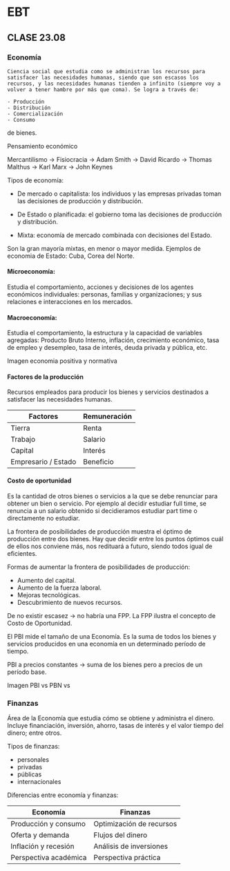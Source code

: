 # EBT

## CLASE 23.08

### Economía

    Ciencia social que estudia como se administran los recursos para satisfacer las necesidades humanas, siendo que son escasos los recursos, y las necesidades humanas tienden a infinito (siempre voy a volver a tener hambre por más que coma). Se logra a través de:
    
    - Producción
    - Distribución
    - Comercialización
    - Consumo
    
de bienes. 

Pensamiento económico

Mercantilismo -> Fisiocracia -> Adam Smith -> David Ricardo -> Thomas Malthus -> Karl Marx -> John Keynes

Tipos de economía:

- De mercado o capitalista: los individuos y las empresas privadas toman las decisiones de producción y distribución.

- De Estado o planificada: el gobierno toma las decisiones de producción y distribución.

- Mixta: economía de mercado combinada con decisiones del Estado.

Son la gran mayoría mixtas, en menor o mayor medida.
Ejemplos de economia de Estado: Cuba, Corea del Norte.

#### Microeconomía: 

Estudia el comportamiento, acciones y decisiones de los agentes económicos individuales: personas, familias y organizaciones; y sus relaciones e interacciones en los mercados.

#### Macroeconomía:

Estudia el comportamiento, la estructura y la capacidad de variables agregadas: Producto Bruto Interno, inflación, crecimiento económico, tasa de empleo y desempleo, tasa de interés, deuda privada y pública, etc.

Imagen economia positiva y normativa

#### Factores de la producción

Recursos empleados para producir los bienes y servicios destinados a satisfacer las necesidades humanas.

| Factores              | Remuneración |
|-----------------------|--------------|
| Tierra                | Renta        |
| Trabajo               | Salario      |
| Capital               | Interés      |
| Empresario / Estado   | Beneficio    |

#### Costo de oportunidad

Es la cantidad de otros bienes o servicios a la que se debe renunciar para obtener un bien o servicio. Por ejemplo al decidir estudiar full time, se renuncia a un salario obtenido si decidieramos estudiar part time o directamente no estudiar.

La frontera de posibilidades de producción muestra el óptimo de producción entre dos bienes. Hay que decidir entre los puntos óptimos cuál de ellos nos conviene más, nos redituará a futuro, siendo todos igual de eficientes.

Formas de aumentar la frontera de posibilidades de producción:

- Aumento del capital.
- Aumento de la fuerza laboral.
- Mejoras tecnológicas.
- Descubrimiento de nuevos recursos.

De no existir escasez -> no habría una FPP.
La FPP ilustra el concepto de Costo de Oportunidad.

El PBI mide el tamaño de una Economía. Es la suma de todos los bienes y servicios producidos en una economía en un determinado período de tiempo. 

PBI a precios constantes -> suma de los bienes pero a precios de un período base.

Imagen PBI vs PBN vs 

### Finanzas

Área de la Economía que estudia cómo se obtiene y administra el dinero. Incluye financiación, inversión, ahorro, tasas de interés y el valor tiempo del dinero; entre otros.

Tipos de finanzas:

- personales
- privadas 
- públicas
- internacionales

Diferencias entre economía y finanzas:

| Economía                            | Finanzas                        |
|-------------------------------------|---------------------------------|
| Producción y consumo                | Optimización de recursos        |
| Oferta y demanda                    | Flujos del dinero               |
| Inflación y recesión                | Análisis de inversiones         |
| Perspectiva académica               | Perspectiva práctica            |

